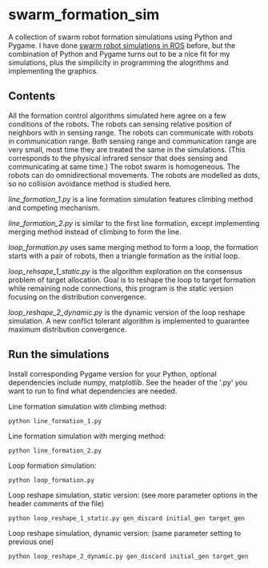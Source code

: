 # swarm_formation_sim
A collection of swarm robot formation simulations using Python and Pygame. I have done [swarm robot simulations in ROS](https://github.com/yangliu28/swarm_robot_ros_sim.git) before, but the combination of Python and Pygame turns out to be a nice fit for my simulations, plus the simpilicity in programming the alogrithms and implementing the graphics.

## Contents
All the formation control algorithms simulated here agree on a few conditions of the robots. The robots can sensing relative position of neighbors with in sensing range. The robots can communicate with robots in communication range. Both sensing range and communication range are very small, most time they are treated the same in the simulations. (This corresponds to the physical infrared sensor that does sensing and communicating at same time.) The robot swarm is homogeneous. The robots can do omnidirectional movements. The robots are modelled as dots, so no collision avoidance method is studied here.

*line_formation_1.py* is a line formation simulation features climbing method and competing mechanism.

*line_formation_2.py* is similar to the first line formation, except implementing merging method instead of climbing to form the line.

*loop_formation.py* uses same merging method to form a loop, the formation starts with a pair of robots, then a triangle formation as the initial loop.

*loop_rehsape_1_static.py* is the algorithm exploration on the consensus problem of target allocation. Goal is to reshape the loop to target formation while remaining node connections, this program is the static version focusing on the distribution convergence.

*loop_reshape_2_dynamic.py* is the dynamic version of the loop reshape simulation. A new conflict tolerant algorithm is implemented to guarantee maximum distribution convergence.

## Run the simulations

Install corresponding Pygame version for your Python, optional dependencies include numpy, matplotlib. See the header of the '.py' you want to run to find what dependencies are needed.

Line formation simulation with climbing method:

`python line_formation_1.py`

Line formation simulation with merging method:

`python line_formation_2.py`

Loop formation simulation:

`python loop_formation.py`

Loop reshape simulation, static version: (see more parameter options in the header comments of the file)

`python loop_reshape_1_static.py gen_discard initial_gen target_gen`

Loop reshape simulation, dynamic version: (same parameter setting to previous one)

`python loop_reshape_2_dynamic.py gen_discard initial_gen target_gen`

